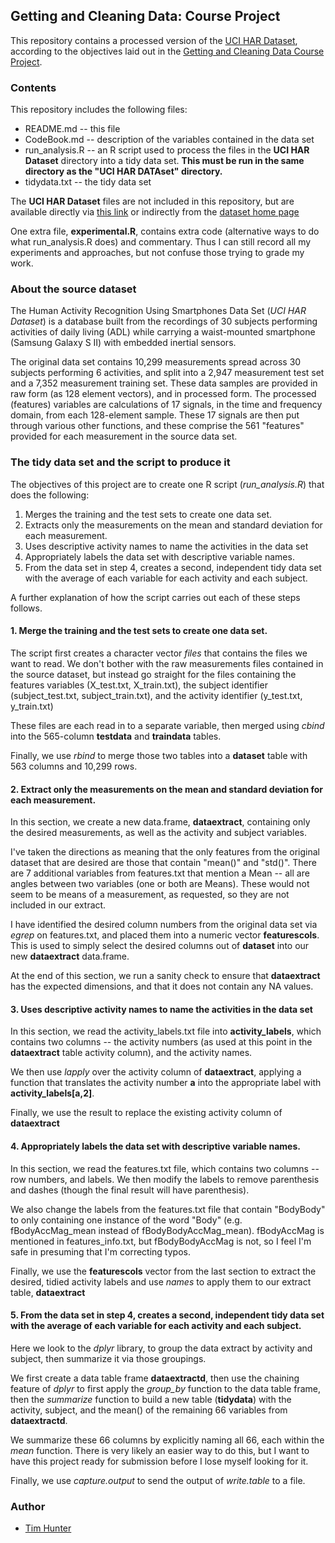 ## Getting and Cleaning Data: Course Project

This repository contains a processed version of the [UCI HAR Dataset](http://archive.ics.uci.edu/ml/datasets/Human+Activity+Recognition+Using+Smartphones),
according to the objectives laid out in the [Getting and Cleaning Data Course
Project](https://class.coursera.org/getdata-010/human_grading/view/courses/973497/assessments/3/submissions).

### Contents

This repository includes the following files:

* README.md -- this file
* CodeBook.md -- description of the variables contained in the data set
* run\_analysis.R -- an R script used to process the files in the **UCI HAR Dataset** directory into a tidy data set.  **This must be run in the same directory as the "UCI HAR DATAset" directory.**
* tidydata.txt -- the tidy data set

The **UCI HAR Dataset** files are not included in this repository, but are available directly via [this link](https://d396qusza40orc.cloudfront.net/getdata%2Fprojectfiles%2FUCI%20HAR%20Dataset.zip) or indirectly from the [dataset home page](http://archive.ics.uci.edu/ml/datasets/Human+Activity+Recognition+Using+Smartphones)

One extra file, **experimental.R**, contains extra code (alternative ways to
do what run\_analysis.R does) and commentary.  Thus I can still record all my
experiments and approaches, but not confuse those trying to grade my work.

### About the source dataset

The Human Activity Recognition Using Smartphones Data Set  (*UCI HAR Dataset*) is a database built from the recordings of 30 subjects performing activities of daily living (ADL) while carrying a waist-mounted smartphone (Samsung Galaxy S II) with embedded inertial sensors.

The original data set contains 10,299 measurements spread across 30 subjects performing 6 activities, and split into a 2,947 measurement test set and a 7,352 measurement training set.  These data samples are provided in raw form (as 128 element vectors), and in processed form.  The processed (features) variables are calculations of 17 signals, in the time and frequency domain, from each 128-element sample.  These 17 signals are then put through various other functions, and these comprise the 561 "features" provided for each measurement in the source data set.

### The tidy data set and the script to produce it

The objectives of this project are to create one R script (*run_analysis.R*) that does the following: 

1. Merges the training and the test sets to create one data set.
2. Extracts only the measurements on the mean and standard deviation for each measurement. 
3. Uses descriptive activity names to name the activities in the data set
4. Appropriately labels the data set with descriptive variable names. 
5. From the data set in step 4, creates a second, independent tidy data set with the average of each variable for each activity and each subject.


A further explanation of how the script carries out each of these steps follows.

#### 1. Merge the training and the test sets to create one data set.

The script first creates a character vector *files* that contains the files we want to read.  We don't bother with the raw measurements files contained in the source dataset, but instead go straight for the files containing the features variables (X\_test.txt, X\_train.txt), the subject identifier (subject\_test.txt, subject\_train.txt), and the activity identifier (y\_test.txt, y\_train.txt)

These files are each read in to a separate variable, then merged using *cbind* into the 565-column **testdata** and **traindata** tables.

Finally, we use *rbind* to merge those two tables into a **dataset** table
with 563 columns and 10,299 rows.


#### 2. Extract only the measurements on the mean and standard deviation for each measurement. 

In this section, we create a new data.frame, **dataextract**, containing only
the desired measurements, as well as the activity and subject variables.

I've taken the directions as meaning that the only features from the original
dataset that are desired are those that contain "mean()" and "std()".  There
are 7 additional variables from features.txt that mention a Mean -- all are
angles between two variables (one or both are Means).  These would not seem
to be means of a measurement, as requested, so they are not included in our
extract.

I have identified the desired column numbers from the original data
set via *egrep* on features.txt, and placed them into a numeric
vector **featurescols**.  This is used to simply select the desired
columns out of **dataset** into our new **dataextract** data.frame.

At the end of this section, we run a sanity check to ensure that
**dataextract** has the expected dimensions, and that it does not contain any
NA values.


#### 3. Uses descriptive activity names to name the activities in the data set

In this section, we read the activity\_labels.txt file into
**activity_labels**, which contains two columns -- the activity numbers (as
used at this point in the **dataextract** table activity column), and the
activity names.

We then use *lapply* over the activity column of **dataextract**, applying a
function that translates the activity number **a** into the appropriate label
with **activity_labels[a,2]**.

Finally, we use the result to replace the existing activity column of
**dataextract**


#### 4. Appropriately labels the data set with descriptive variable names. 

In this section, we read the features.txt file, which contains two columns --
row numbers, and labels.  We then modify the labels to remove parenthesis and
dashes (though the final result will have parenthesis).

We also change the labels from the features.txt file that contain "BodyBody"
to only containing one instance of the word "Body" (e.g. fBodyAccMag\_mean
instead of fBodyBodyAccMag\_mean).  fBodyAccMag is mentioned in
features\_info.txt, but fBodyBodyAccMag is not, so I feel I'm safe in
presuming that I'm correcting typos.

Finally, we use the **featurescols** vector from the last section to extract
the desired, tidied activity labels and use *names* to apply them to our
extract table, **dataextract**


#### 5. From the data set in step 4, creates a second, independent tidy data set with the average of each variable for each activity and each subject.

Here we look to the *dplyr* library, to group the data extract by activity and
subject, then summarize it via those groupings.

We first create a data table frame **dataextractd**, then use the chaining
feature of *dplyr* to first apply the *group_by* function to the data table
frame, then the *summarize* function to build a new table (**tidydata**) with
the activity, subject, and the mean() of the remaining 66 variables from
**dataextractd**.

We summarize these 66 columns by explicitly naming all 66, each within the
*mean* function.  There is very likely an easier way to do this, but I want to
have this project ready for submission before I lose myself looking for it.

Finally, we use *capture.output* to send the output of *write.table* to a
file.


### Author

* [Tim Hunter](https://plus.google.com/u/0/113114363071053007842/about/p/pub)

